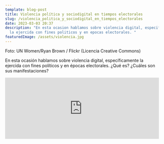 ```yaml
---
template: blog-post
title: Violencia política y sociodigital en tiempos electorales
slug: /violencia_politica_y_sociodigital_en_tiempos_electorales
date: 2023-03-03 20:37
description: "En esta ocasion hablamos sobre violencia digital, especificamente
  la ejercida con fines politicos y en epocas electorales. "
featuredImage: /assets/violencia.jpg
---
```

F﻿oto: UN Women/Ryan Brown / Flickr (Licencia Creative Commons)

En esta ocasión hablamos sobre violencia digital, específicamente la ejercida con fines políticos y en épocas electorales. ¿Qué es? ¿Cuáles son sus manifestaciones?



<iframe src="https://podcasters.spotify.com/pod/show/hectorpina/embed/episodes/Violencia-poltica-y-sociodigital-en-tiempos-electorales-e20uf5b" height="200px" width="100%" frameborder="0" scrolling="no"></iframe>